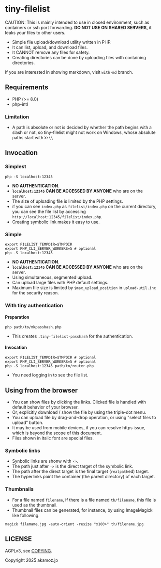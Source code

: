 # tiny-filelist

CAUTION: This is mainly intended to use in closed environment, such as containers or ssh port forwarding. **DO NOT USE ON SHARED SERVERS,** it leaks your files to other users.

* Simple file upload/download utility written in PHP.
* It can list, upload, and download files.
* It CANNOT remove any files for safety.
* Creating directories can be done by uploading files with containing directories.

 If you are interested in showing markdown, visit `with-md` branch.

## Requirements

* PHP (>= 8.0)
* php-intl

### Limitation

* A path is absolute or not is decided by whether the path begins with a slash or not, so tiny-filelist might not work on Windows, whose absolute paths start with `X:\\`

## Invocation

### Simplest

```
php -S localhost:12345
```

* **NO AUTHENTICATION.**
* **`localhost:12345` CAN BE ACCESSED BY ANYONE** who are on the server.
* The size of uploading file is limited by the PHP settings.
* if you can see `index.php` as `filelist/index.php` on the current directory, you can see  the file list by accessing `http://localhost:12345/filelist/index.php`.
* Creating symbolic link makes it easy to use.

### Simple

```
export FILELIST_TEMPDIR=$TMPDIR
export PHP_CLI_SERVER_WORKERS=5 # optional
php -S localhost:12345
```

* **NO AUTHENTICATION.**
* **`localhost:12345` CAN BE ACCESSED BY ANYONE** who are on the server.
* Using simultaneous, segmented upload.
* Can upload large files with PHP default settings.
* Maximum file size is limited by `$max_upload_position` in `upload-util.inc` for the security reason.

### With tiny authentication

#### Preparation

```
php path/to/mkpasshash.php
```

* This creates `.tiny-filelist-passhash` for the authentication.

#### Invocation

```
export FILELIST_TEMPDIR=$TMPDIR # optional
export PHP_CLI_SERVER_WORKERS=5 # optional
php -S localhost:12345 path/to/router.php
```

* You need logging in to see the file list.

## Using from the browser

* You can show files by clicking the links. Clicked file is handled with default behavior of your browser.
* Or, explicitly download / show the file by using the triple-dot menu.
* You can upload file by drag-and-drop operation, or using "select files to upload" button.
* It may be used from mobile devices, if you can resolve https issue, which is beyond the scope of this document.
* Files shown in italic font are special files.

### Symbolic links

* Synbolic links are shonw with `->`.
* The path just after `->` is the direct target of the symbolic link.
* The path after the direct target is the final target (`realpath`ed) target.
* The hyperlinks point the container (the parent directory) of each target.

### Thumbnails

* For a file named `filename`, if there is a file named `th/filename`, this file is used as the thumbnail.
* Thumbnail files can be generated, for instance, by using ImageMagick like following.

```
magick filemame.jpg -auto-orient -resize "x100>" th/filename.jpg
```

## LICENSE

AGPLv3, see [COPYING](COPYING).

Copyright 2025 akamoz.jp
